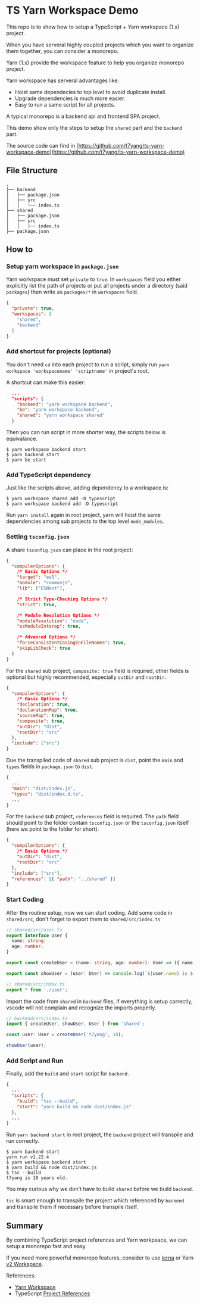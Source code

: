 # TS Yarn Workspace Demo

This repo is to show how to setup a TypeScript + Yarn workspace (1.x) project.

When you have serveral highly coupled projects which you want to organize them together, you can consider a monorepo.

Yarn (1.x) provide the workspace feature to help you organize monorepo project.

Yarn workspace has serveral advantages like:
- Hoist same dependecies to top level to avoid duplicate install.
- Upgrade dependencies is much more easier.
- Easy to run a same script for all projects.

A typical monorepo is a backend api and frontend SPA project.

This demo show only the steps to setup the `shared` part and the `backend` part.

The source code can find in [https://github.com/t7yang/ts-yarn-workspace-demo](https://github.com/t7yang/ts-yarn-workspace-demo)

## File Structure

```
.
├── backend
│   ├── package.json
│   ├── src
│   │   └── index.ts
├── shared
│   ├── package.json
│   ├── src
│   │   ├── index.ts
├── package.json
```

## How to

### Setup yarn workspace in `package.json`
Yarn workspace must set `private` to `true`. In `workspaces` field you either explicitly list the path of projects or put all projects under a directory (said `packages`) then write as `packages/*` in `workspaces` field.

```json
{
  "private": true,
  "workspaces": [
    "shared",
    "backend"
  ]
}
```

### Add shortcut for projects (optional)
You don't need `cd` into each project to run a script, simply run `yarn workspace 'workspacename' 'scriptname'` in project's root.

A shortcut can make this easier:

```json
  ...
  "scripts": {
    "backend": "yarn workspace backend",
    "be": "yarn workspace backend",
    "shared": "yarn workspace shared"
  }
```

Then you can run script in more shorter way, the scripts below is equivalance.

```
$ yarn workspace backend start
$ yarn backend start
$ yarn be start
```

### Add TypeScript dependency
Just like the scripts above, adding dependency to a workspace is:

```
$ yarn workspace shared add -D typescript
$ yarn workspace backend add -D typescript
```

Run `yarn install` again in root project, yarn will hoist the same dependencies among sub projects to the top level `node_modules`.

### Setting `tsconfig.json`
A share `tsconfig.json` can place in the root project:

```json
{
  "compilerOptions": {
    /* Basic Options */
    "target": "es5",
    "module": "commonjs",
    "lib": ["ESNext"],

    /* Strict Type-Checking Options */
    "strict": true,

    /* Module Resolution Options */
    "moduleResolution": "node",
    "esModuleInterop": true,

    /* Advanced Options */
    "forceConsistentCasingInFileNames": true,
    "skipLibCheck": true
  }
}
```

For the `shared` sub project, `composite: true` field is required, other fields is optional but highly recommended, especially `outDir` and `rootDir`.

```json
{
  "compilerOptions": {
    /* Basic Options */
    "declaration": true,
    "declarationMap": true,
    "sourceMap": true,
    "composite": true,
    "outDir": "dist",
    "rootDir": "src"
  },
  "include": ["src"]
}
```

Due the transpiled code of `shared` sub project is `dist`, point the `main` and `types` fields in `package.json` to `dist`.

```json
{
  ...
  "main": "dist/index.js",
  "types": "dist/index.d.ts",
  ...
}
```

For the `backend` sub project, `references` field is required. The `path` field should point to the folder contain `tsconfig.json` or the `tsconfig.json` itself (here we point to the folder for short).

```json
{
  "compilerOptions": {
    /* Basic Options */
    "outDir": "dist",
    "rootDir": "src"
  },
  "include": ["src"],
  "references": [{ "path": "../shared" }]
}
```

### Start Coding
After the routine setup, now we can start coding. Add some code in `shared/src`, don't forget to export them to `shared/src/index.ts`

```typescript
// shared/src/user.ts
export interface User {
  name: string;
  age: number;
}

export const createUser = (name: string, age: number): User => ({ name, age });

export const showUser = (user: User) => console.log(`${user.name} is ${user.age} years old.`);

// shared/src/index.ts
export * from './user';
```

Import the code from `shared` in `backend` files, if everything is setup correctly, vscode will not complain and recognize the imports properly.

```typescript
// backend/src/index.ts
import { createUser, showUser, User } from 'shared';

const user: User = createUser('t7yang', 18);

showUser(user);
```

### Add Script and Run
Finally, add the `build` and `start` script for `backend`.

```json
{
  ...
  "scripts": {
    "build": "tsc --build",
    "start": "yarn build && node dist/index.js"
  },
  ...
}
```

Run `yarn backend start` in root project, the `backend` project will transpile and run correctly.

```
$ yarn backend start
yarn run v1.22.4
$ yarn workspace backend start
$ yarn build && node dist/index.js
$ tsc --build
t7yang is 18 years old.
```

You may curious why we don't have to build `shared` before we build `backend`.

`tsc` is smart enough to transpile the project which referenced by `backend` and transpile them if necessary before transpile itself.

## Summary
By combining TypeScript project references and Yarn workpsace, we can setup a monorepo fast and easy.

If you need more powerful monorepo features, consider to use [lerna](https://github.com/lerna/lerna) or Yarn [v2 Workspace](https://yarnpkg.com/features/workspaces).

References:
- [Yarn Workspace](https://classic.yarnpkg.com/en/docs/workspaces/)
- TypeScript [Project References](https://www.typescriptlang.org/docs/handbook/project-references.html)
